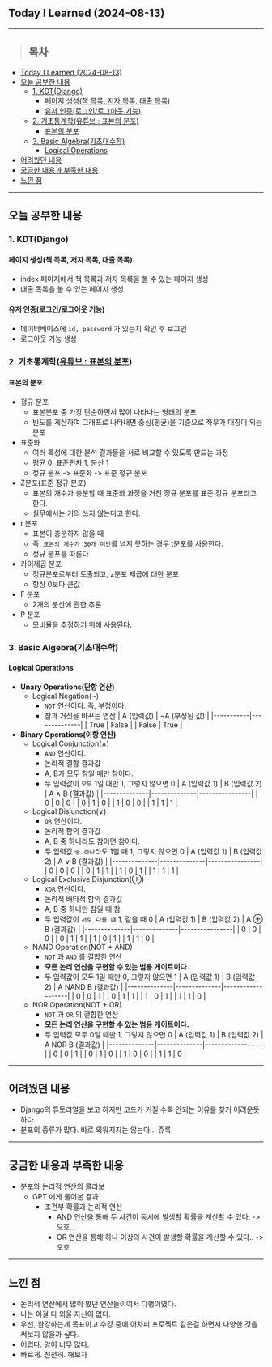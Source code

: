 ## Today I Learned (2024-08-13)
---
> ## 목차
- [Today I Learned (2024-08-13)](#today-i-learned-2024-08-13)
- [오늘 공부한 내용](#오늘-공부한-내용)
  - [1. KDT(Django)](#1-kdtdjango)
    - [페이지 생성(책 목록, 저자 목록, 대출 목록)](#페이지-생성책-목록-저자-목록-대출-목록)
    - [유저 인증(로그인/로그아웃 기능)](#유저-인증로그인로그아웃-기능)
  - [2. 기초통계학(유튜브 : 표본의 분포)](#2-기초통계학유튜브--표본의-분포)
    - [표본의 분포](#표본의-분포)
  - [3. Basic Algebra(기초대수학)](#3-basic-algebra기초대수학)
    - [Logical Operations](#logical-operations)
- [어려웠던 내용](#어려웠던-내용)
- [궁금한 내용과 부족한 내용](#궁금한-내용과-부족한-내용)
- [느낀 점](#느낀-점)
---

## 오늘 공부한 내용
### 1. KDT(Django)
#### 페이지 생성(책 목록, 저자 목록, 대출 목록)
- index 페이지에서 책 목록과 저자 목록을 볼 수 있는 페이지 생성
- 대출 목록을 볼 수 있는 페이지 생성
  
#### 유저 인증(로그인/로그아웃 기능)
- 데이터베이스에 `id, password` 가 있는지 확인 후 로그인
- 로그아웃 기능 생성

### 2. 기초통계학([유튜브 : 표본의 분포](https://www.youtube.com/watch?v=s6BIOQqbaUQ&list=PLsri7w6p16vtiu-mpViykeFQxzQqIV1gz&index=5))
#### 표본의 분포
- 정규 분포
  - 표본분포 중 가장 단순하면서 많이 나타나는 형태의 분포
  - 빈도를 계산하여 그래프로 나타내면 중심(평균)을 기준으로 좌우가 대칭이 되는 분포
- 표준화
  - 여러 특성에 대한 분석 결과들을 서로 비교할 수 있도록 만드는 과정
  - 평균 0, 표준편차 1, 분산 1
  - 정규 분포 -> 표준화 -> 표준 정규 분포
- Z분포(표준 정규 분포)
  - 표본의 개수가 충분할 때 표준화 과정을 거친 정규 분포를 표준 정규 분포라고 한다.
  - 실무에서는 거의 쓰지 않는다고 한다.
- t 분포
  - 표본이 충분하지 않을 때
  - 즉, `표본의 개수가 30개 미만`를 넘지 못하는 경우 t분포를 사용한다.
  - 정규 분포를 따른다.
- 카이제곱 분포
  - 정규분포로부터 도출되고, z분포 제곱에 대한 분포
  - 항상 0보다 큰값
- F 분포
  - 2개의 분산에 관한 추론
- P 분포
  - 모비율을 추정하기 위해 사용된다.

### 3. Basic Algebra(기초대수학)
#### Logical Operations
- **Unary Operations(단항 연산)**
  - Logical Negation(¬)
    - `NOT` 연산이다. 즉, 부정이다.
    - 참과 거짓을 바꾸는 연산
      | A (입력값) | ¬A (부정된 값) |
      |-----------|--------------|
      | True      | False         |
      | False     | True          |
- **Binary Operations(이항 연산)**
  - Logical Conjunction(∧)
    - `AND` 연산이다.
    - 논리적 결합 결과값
    - A, B가 모두 참일 때만 참이다.
    - 두 입력값이 `모두` 1일 때만 1, 그렇지 않으면 0
      | A (입력값 1) | B (입력값 2) | A ∧ B (결과값) |
      |--------------|--------------|----------------|
      |      0       |      0       |       0        |
      |      0       |      1       |       0        |
      |      1       |      0       |       0        |
      |      1       |      1       |       1        |
  - Logical Disjunction(∨)
    - `OR` 연산이다.
    - 논리적 합의 결과값
    - A, B 중 하나라도 참이면 참이다.
    - 두 입력값 `중 하나`라도 1일 때 1, 그렇지 않으면 0
      | A (입력값 1) | B (입력값 2) | A ∨ B (결과값) |
      |--------------|--------------|----------------|
      |      0       |      0       |       0        |
      |      0       |      1       |       1        |
      |      1       |      0       |       1        |
      |      1       |      1       |       1        |
  - Logical Exclusive Disjunction(⊕)
    - `XOR` 연산이다.
    - 논리적 배타적 합의 결과값
    - A, B 중 하나만 참일 때 참
    - 두 입력값이 `서로 다를 떄` 1, 같을 때 0
      | A (입력값 1) | B (입력값 2) | A ⊕ B (결과값) |
      |--------------|--------------|----------------|
      |      0       |      0       |       0        |
      |      0       |      1       |       1        |
      |      1       |      0       |       1        |
      |      1       |      1       |       0        |
  - NAND Operation(NOT + AND)
    - `NOT` 과 `AND` 를 결합한 연산
    - **모든 논리 연산을 구현할 수 있는 범용 게이트이다.**
    - 두 입력값이 모두 1일 때만 0, 그렇지 않으면 1
      | A (입력값 1) | B (입력값 2) | A NAND B (결과값) |
      |--------------|--------------|-------------------|
      |      0       |      0       |        1          |
      |      0       |      1       |        1          |
      |      1       |      0       |        1          |
      |      1       |      1       |        0          |
  - NOR Operation(NOT + OR)
    - `NOT` 과 `OR` 의 결합한 연산
    - **모든 논리 연산을 구현할 수 있는 범용 게이트이다.**
    - 두 입력값 모두 0일 때만 1, 그렇지 않으면 0
      | A (입력값 1) | B (입력값 2) | A NOR B (결과값) |
      |--------------|--------------|------------------|
      |      0       |      0       |        1         |
      |      0       |      1       |        0         |
      |      1       |      0       |        0         |
      |      1       |      1       |        0         |
---

## 어려웠던 내용
- Django의 튜토리얼을 보고 하지만 코드가 커질 수록 안되는 이유를 찾기 어려운듯하다.
- 분포의 종류가 많다. 바로 외워지지는 않는다... 쥬륵
  
---
## 궁금한 내용과 부족한 내용
- 분포와 논리적 연산의 콜라보
  - GPT 에게 물어본 결과
    - 조건부 확률과 논리적 연산
      - AND 연산을 통해 두 사건이 동시에 발생할 확률을 계산할 수 있다. -> 오호...
      - OR 연산을 통해 하나 이상의 사건이 발생할 확률을 계산할 수 있다.. -> 오호
  
---
## 느낀 점
- 논리적 연산에서 많이 봤던 연산들이여서 다행이였다.
- 나는 이걸 다 외울 자신이 없다.
- 우선, 완강하는게 목표이고 수강 중에 어차피 프로젝트 같은걸 하면서 다양한 것을 써보지 않을까 싶다.
- 어렵다. 양이 너무 많다. 
- 빠르게. 천천히. 해보자

<!-- <img src="이미지 주소" width="100%" height="100%"/> -->
